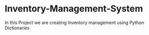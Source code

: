 # Inventory-Management-System
In this Project we are creating Inventory management using Python Dictionaries
